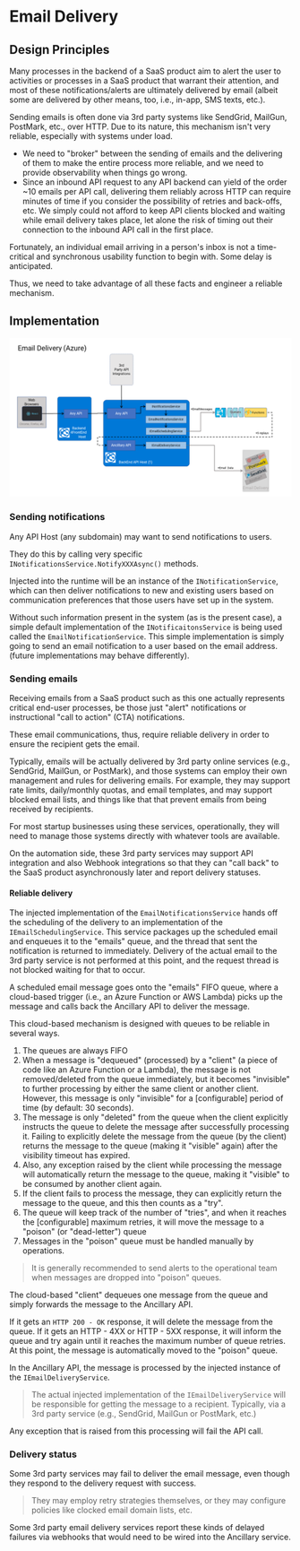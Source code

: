 # Email Delivery

## Design Principles

Many processes in the backend of a SaaS product aim to alert the user to activities or processes in a SaaS product that warrant their attention, and most of these notifications/alerts are ultimately delivered by email (albeit some are delivered by other means, too, i.e., in-app, SMS texts, etc.).

Sending emails is often done via 3rd party systems like SendGrid, MailGun, PostMark, etc., over HTTP. Due to its nature, this mechanism isn't very reliable, especially with systems under load.

* We need to "broker" between the sending of emails and the delivering of them to make the entire process more reliable, and we need to provide observability when things go wrong.
* Since an inbound API request to any API backend can yield of the order ~10 emails per API call, delivering them reliably across HTTP can require minutes of time if you consider the possibility of retries and back-offs, etc. We simply could not afford to keep API clients blocked and waiting while email delivery takes place, let alone the risk of timing out their connection to the inbound API call in the first place.

Fortunately, an individual email arriving in a person's inbox is not a time-critical and synchronous usability function to begin with. Some delay is anticipated.

Thus, we need to take advantage of all these facts and engineer a reliable mechanism.

## Implementation

![Email Delivery](../../docs/images/Email-Delivery.png)

### Sending notifications

Any API Host (any subdomain) may want to send notifications to users.

They do this by calling very specific `INotificationsService.NotifyXXXAsync()` methods.

Injected into the runtime will be an instance of the `INotificationService`, which can then deliver notifications to new and existing users based on communication preferences that those users have set up in the system.

Without such information present in the system (as is the present case), a simple default implementation of the `INotificaitonsService` is being used called the `EmailNotificationService`. This simple implementation is simply going to send an email notification to a user based on the email address. (future implementations may behave differently).

### Sending emails

Receiving emails from a SaaS product such as this one actually represents critical end-user processes, be those just "alert" notifications or instructional "call to action" (CTA) notifications.

These email communications, thus, require reliable delivery in order to ensure the recipient gets the email.

Typically, emails will be actually delivered by 3rd party online services (e.g., SendGrid, MailGun, or PostMark), and those systems can employ their own management and rules for delivering emails. For example, they may support rate limits, daily/monthly quotas, and email templates, and may support blocked email lists, and things like that that prevent emails from being received by recipients.

For most startup businesses using these services, operationally, they will need to manage those systems directly with whatever tools are available.

On the automation side, these 3rd party services may support API integration and also Webhook integrations so that they can "call back" to the SaaS product asynchronously later and report delivery statuses.

#### Reliable delivery

The injected implementation of the `EmailNotificationsService` hands off the scheduling of the delivery to an implementation of the `IEmailSchedulingService`. This service packages up the scheduled email and enqueues it to the "emails" queue, and the thread that sent the notification is returned to immediately. Delivery of the actual email to the 3rd party service is not performed at this point, and the request thread is not blocked waiting for that to occur.

A scheduled email message goes onto the "emails" FIFO queue, where a cloud-based trigger (i.e., an Azure Function or AWS Lambda) picks up the message and calls back the Ancillary API to deliver the message.

This cloud-based mechanism is designed with queues to be reliable in several ways.

1. The queues are always FIFO
2. When a message is "dequeued" (processed) by a "client" (a piece of code like an Azure Function or a Lambda), the message is not removed/deleted from the queue immediately, but it becomes "invisible" to further processing by either the same client or another client. However, this message is only "invisible" for a [configurable] period of time (by default: 30 seconds).
3. The message is only "deleted" from the queue when the client explicitly instructs the queue to delete the message after successfully processing it. Failing to explicitly delete the message from the queue (by the client) returns the message to the queue (making it "visible" again) after the visibility timeout has expired.
4. Also, any exception raised by the client while processing the message will automatically return the message to the queue, making it "visible" to be consumed by another client again.
5. If the client fails to process the message, they can explicitly return the message to the queue, and this then counts as a "try".
6. The queue will keep track of the number of "tries", and when it reaches the [configurable] maximum retries, it will move the message to a "poison" (or "dead-letter") queue
7. Messages in the "poison" queue must be handled manually by operations.

> It is generally recommended to send alerts to the operational team when messages are dropped into "poison" queues.

The cloud-based "client" dequeues one message from the queue and simply forwards the message to the Ancillary API.

If it gets an `HTTP 200 - OK` response, it will delete the message from the queue. If it gets an HTTP - 4XX or HTTP - 5XX response, it will inform the queue and try again until it reaches the maximum number of queue retries. At this point, the message is automatically moved to the "poison" queue.

In the Ancillary API, the message is processed by the injected instance of the `IEmailDeliveryService`.

> The actual injected implementation of the `IEmailDeliveryService` will be responsible for getting the message to a recipient. Typically, via a 3rd party service (e.g., SendGrid, MailGun or PostMark, etc.)

Any exception that is raised from this processing will fail the API call.

### Delivery status

Some 3rd party services may fail to deliver the email message, even though they respond to the delivery request with success.

> They may employ retry strategies themselves, or they may configure policies like clocked email domain lists, etc.

Some 3rd party email delivery services report these kinds of delayed failures via webhooks that would need to be wired into the Ancillary service.
